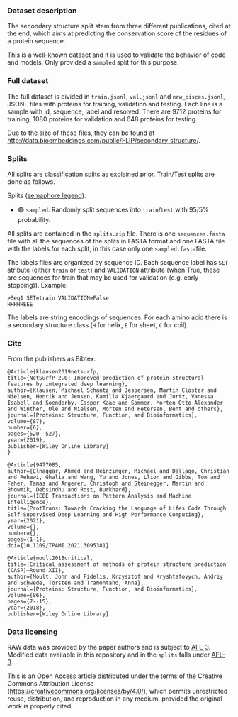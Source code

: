 ### Dataset description

The secondary structure split stem from three different publications, cited at the end, which aims at predicting the conservation score of the residues of a protein sequence.

This is a well-known dataset and it is used to validate the behavior of code and models. Only provided a `sampled` split for this purpose.

### Full dataset

The full dataset is divided in `train.jsonl`, `val.jsonl` and `new_pisces.jsonl`, JSONL files with proteins for training, validation and testing. Each line is a sample with id, sequence, label and resolved. There are 9712 proteins for training, 1080 proteins for validation and 648 proteins for testing.

Due to the size of these files, they can be found at http://data.bioembeddings.com/public/FLIP/secondary_structure/.

### Splits

All splits are classification splits as explained prior. Train/Test splits are done as follows.

Splits ([semaphore legend](../../README.md#split-semaphore)):
- 🟢 `sampled`: Randomly split sequences into `train`/`test` with 95/5% probability.

All splits are contained in the `splits.zip` file. There is one `sequences.fasta` file with all the sequences of the splits in FASTA format and one FASTA file with the labels for each split, in this case only one `sampled.fasta`file.

The labels files are organized by sequence ID. Each sequence label has `SET` atribute (either `train` or `test`) and `VALIDATION` attribute (when True, these are sequences for train that may be used for validation (e.g. early stopping)). Example:
```
>Seq1 SET=train VALIDATION=False
HHHHHEEE
```

The labels are string encodings of sequences. For each amino acid there is a secondary structure class (`H` for helix, `E` for sheet, `C` for coil).

### Cite
From the publishers as Bibtex:
```
@Article{klausen2019netsurfp,
title={NetSurfP-2.0: Improved prediction of protein structural features by integrated deep learning},
author={Klausen, Michael Schantz and Jespersen, Martin Closter and Nielsen, Henrik and Jensen, Kamilla Kjaergaard and Jurtz, Vanessa Isabell and Soenderby, Casper Kaae and Sommer, Morten Otto Alexander and Winther, Ole and Nielsen, Morten and Petersen, Bent and others},
journal={Proteins: Structure, Function, and Bioinformatics},
volume={87},
number={6},
pages={520--527},
year={2019},
publisher={Wiley Online Library}
}
```
```
@Article{9477085,
author={Elnaggar, Ahmed and Heinzinger, Michael and Dallago, Christian and Rehawi, Ghalia and Wang, Yu and Jones, Llion and Gibbs, Tom and Feher, Tamas and Angerer, Christoph and Steinegger, Martin and Bhowmik, Debsindhu and Rost, Burkhard},
journal={IEEE Transactions on Pattern Analysis and Machine Intelligence},
title={ProtTrans: Towards Cracking the Language of Lifes Code Through Self-Supervised Deep Learning and High Performance Computing},
year={2021},
volume={},
number={},
pages={1-1},
doi={10.1109/TPAMI.2021.3095381}
```
```
@Article{moult2018critical,
title={Critical assessment of methods of protein structure prediction (CASP)—Round XII},
author={Moult, John and Fidelis, Krzysztof and Kryshtafovych, Andriy and Schwede, Torsten and Tramontano, Anna},
journal={Proteins: Structure, Function, and Bioinformatics},
volume={86},
pages={7--15},
year={2018},
publisher={Wiley Online Library}
```

### Data licensing

RAW data was provided by the paper authors and is subject to [AFL-3](https://opensource.org/licenses/AFL-3.0).
Modified data available in this repository and in the `splits` falls under [AFL-3](https://opensource.org/licenses/AFL-3.0).

This is an Open Access article distributed under the terms of the Creative Commons Attribution License (https://creativecommons.org/licenses/by/4.0/), which permits unrestricted reuse, distribution, and reproduction in any medium, provided the original work is properly cited.